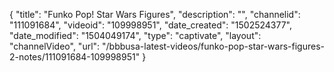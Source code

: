 {
    "title": "Funko Pop! Star Wars Figures",
    "description": "",
    "channelid": "111091684",
    "videoid": "109998951",
    "date_created": "1502524377",
    "date_modified": "1504049174",
    "type": "captivate",
    "layout": "channelVideo",
    "url": "\/bbbusa-latest-videos\/funko-pop-star-wars-figures-2-notes\/111091684-109998951"
}